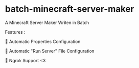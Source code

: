 # batch-minecraft-server-maker
A Minecraft Server Maker Writen in Batch

Features : 


📜 Automatic Properties Configuration

🤖 Automatic "Run Server" File Configuration

📡 Ngrok Support <3
